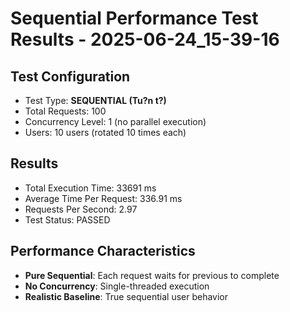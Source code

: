 # Sequential Performance Test Results - 2025-06-24_15-39-16

## Test Configuration
- Test Type: **SEQUENTIAL (Tu?n t?)**
- Total Requests: 100
- Concurrency Level: 1 (no parallel execution)
- Users: 10 users (rotated 10 times each)

## Results
- Total Execution Time: 33691 ms
- Average Time Per Request: 336.91 ms
- Requests Per Second: 2.97
- Test Status: PASSED

## Performance Characteristics
- **Pure Sequential**: Each request waits for previous to complete
- **No Concurrency**: Single-threaded execution
- **Realistic Baseline**: True sequential user behavior

